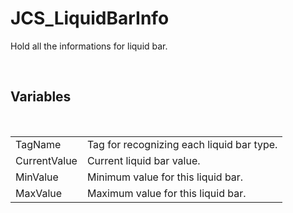 <div id="content-header">
  <h1>JCS_LiquidBarInfo</h1>
</div>

<p>
  Hold all the informations for liquid bar.
</p>


<br/>
<h2>Variables</h2>
<br/>

<table>
  <tr>
    <td>TagName</td>
    <td>Tag for recognizing each liquid bar type.</td>
  </tr>
  <tr>
    <td>CurrentValue</td>
    <td>Current liquid bar value.</td>
  </tr>
  <tr>
    <td>MinValue</td>
    <td>Minimum value for this liquid bar.</td>
  </tr>
  <tr>
    <td>MaxValue</td>
    <td>Maximum value for this liquid bar.</td>
  </tr>
</table>
